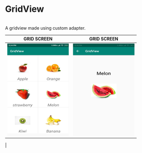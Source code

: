 <h1> GridView </h1> <br>
A gridview made using custom adapter.

GRID SCREEN                |  GRID SCREEN
:-------------------------:|:-------------------------:
<img src="https://github.com/kshitiz-kumar/GridView/blob/master/image1.jpeg" alt="alt text" width="200" height="300">  |  <img src="https://github.com/kshitiz-kumar/GridView/blob/master/image2.jpeg" alt="alt text" width="200" height="300">
|


